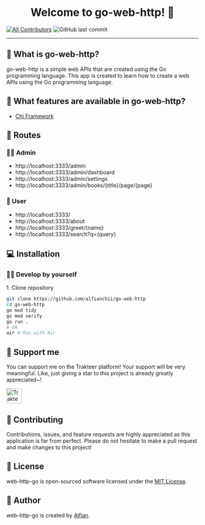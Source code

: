 <h1 align="center">Welcome to go-web-http! 👋</h1>

[![All Contributors](https://img.shields.io/github/contributors/alfianchii/go-web-http)](https://github.com/alfianchii/go-web-http/graphs/contributors)
![GitHub last commit](https://img.shields.io/github/last-commit/alfianchii/go-web-http)

---

<h2 id="about">🤔 What is go-web-http?</h2>

<p>go-web-http is a simple web APIs that are created using the Go programming language. This app is created to learn how to create a web APIs using the Go programming language.</p>

<h2 id="features">🤨 What features are available in go-web-http?</h2>

-   [Chi Framework](https://github.com/go-chi/chi)

<h2 id="routes">👤 Routes</h2>

### 👨‍🏫 Admin

-   http://localhost:3333/admin
-   http://localhost:3333/admin/dashboard
-   http://localhost:3333/admin/settings
-   http://localhost:3333/admin/books/{title}/page/{page}

### 🧗 User

-   http://localhost:3333/
-   http://localhost:3333/about
-   http://localhost:3333/greet/{name}
-   http://localhost:3333/search?q={query}

<h2 id="installation">💻 Installation</h2>

<h3 id="develop-yourself">🏃‍♂️ Develop by yourself</h3>
1. Clone repository

```bash
git clone https://github.com/alfianchii/go-web-http
cd go-web-http
go mod tidy
go mod verify
go run .
# OR
air # Run with Air
```

<h2 id="support">💌 Support me</h2>

<p>You can support me on the Trakteer platform! Your support will be very meaningful. Like, just giving a star to this project is already greatly appreciated~!</p>

<a href="https://trakteer.id/alfianchii/tip" target="_blank"><img id="wse-buttons-preview" src="https://cdn.trakteer.id/images/embed/trbtn-red-5.png" height="40" style="border:0px;height:40px;" alt="Trakteer Me"></a>

<h2 id="contribution">🤝 Contributing</h2>

<p>Contributions, issues, and feature requests are highly appreciated as this application is far from perfect. Please do not hesitate to make a pull request and make changes to this project!</p>

<h2 id="license">📝 License</h2>

web-http-go is open-sourced software licensed under the [MIT License](./LICENSE).

<h2 id="author">🧍 Author</h2>

<p>web-http-go is created by <a href="https://instagram.com/alfianchii">Alfian</a>.</p>
